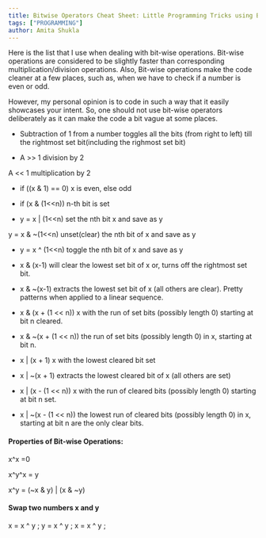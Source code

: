 ```yaml
---
title: Bitwise Operators Cheat Sheet: Little Programming Tricks using Bit Operations
tags: ["PROGRAMMING"]
author: Amita Shukla
---
```



Here is the list that I use when dealing with bit-wise operations. 
Bit-wise operations are considered to be slightly faster than corresponding multiplication/division operations. 
Also, Bit-wise operations make the code cleaner at a few places, such as, when we have to check if a number is even or odd. 
 
However, my personal opinion is to code in such a way that it easily showcases your intent. So, one should not use bit-wise operators deliberately as it can make the code a bit vague at some places. 
 


- Subtraction of 1 from a number toggles all the bits (from right to left) till the rightmost set bit(including the righmost set bit)

 


- A >> 1 division by 2

A &lt;&lt; 1 multiplication by 2 
 


- if ((x & 1) == 0) x is even, else odd

 


- if (x & (1&lt;&lt;n)) n-th bit is set

 


- y = x | (1&lt;&lt;n) set the nth bit x and save as y

y = x & ~(1&lt;&lt;n) unset(clear) the nth bit of x and save as y 
 
 
 


- y = x ^ (1&lt;&lt;n) toggle the nth bit of x and save as y


- x & (x-1) will clear the lowest set bit of x or, turns off the rightmost set bit.


- x & ~(x-1) extracts the lowest set bit of x (all others are clear). Pretty patterns when applied to a linear sequence.

 
 


- x & (x + (1 &lt;&lt; n)) x with the run of set bits (possibly length 0) starting at bit n cleared.
- x & ~(x + (1 &lt;&lt; n)) the run of set bits (possibly length 0) in x, starting at bit n.

 
 
 


- x | (x + 1) x with the lowest cleared bit set

 
 
 


- x | ~(x + 1) extracts the lowest cleared bit of x (all others are set)

 
 
 


- x | (x - (1 &lt;&lt; n)) x with the run of cleared bits (possibly length 0) starting at bit n set.

 
 
 


- x | ~(x - (1 &lt;&lt; n)) the lowest run of cleared bits (possibly length 0) in x, starting at bit n are the only clear bits.

 
 


#### Properties of Bit-wise Operations:

x^x =0

x^y^x = y 
 
x^y = (~x & y) | (x & ~y) 
 


#### Swap two numbers x and y

x = x ^ y ; 
y = x ^ y ; 
x = x ^ y ; 
 
 



